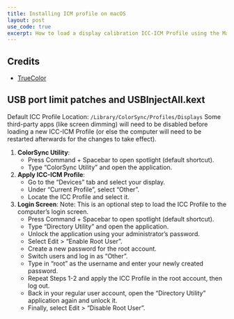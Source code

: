 ```yaml
---
title: Installing ICM profile on macOS
layout: post
use_code: true
excerpt: How to load a display calibration ICC-ICM Profile using the Mac
---
```


## Credits

*   [TrueColor](https://truecolor.us/tutorials/installing-icc-profiles-mac/)

## USB port limit patches and USBInjectAll.kext

Default ICC Profile Location: ```/Library/ColorSync/Profiles/Displays```
Some third-party apps (like screen dimming) will need to be disabled before loading a new ICC-ICM Profile 
(or else the computer will need to be restarted afterwards for the changes to take effect).

1.	**ColorSync Utility**: 
	- Press Command + Spacebar to open spotlight (default shortcut). 
	- Type “ColorSync Utility” and open the application.
2.	**Apply ICC-ICM Profile**:
	- Go to the “Devices” tab and select your display. 
	- Under “Current Profile”, select “Other”. 
	- Locate the ICC Profile and select it.
3.	**Login Screen**: Note: This is an optional step to load the ICC Profile to the computer’s login screen. 
	- Press Command + Spacebar to open spotlight (default shortcut). 
	- Type “Directory Utility” and open the application. 
	- Unlock the application using your administrator’s password. 
	- Select Edit > “Enable Root User”. 
	- Create a new password for the root account. 
	- Switch users and log in as “Other”. 
	- Type in “root” as the username and enter your newly created password. 
	- Repeat Steps 1-2 and apply the ICC Profile in the root account, then log out. 
	- Back in your regular user account, open the “Directory Utility” application again and unlock it. 
	- Finally, select Edit > “Disable Root User”.
